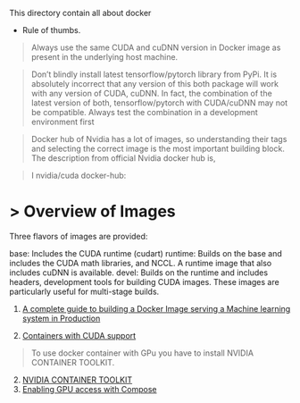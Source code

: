 This directory contain all about docker
- Rule of thumbs.
 > Always use the same CUDA and cuDNN version in Docker image as present in the underlying host machine.
 
 > Don’t blindly install latest tensorflow/pytorch library from PyPi. It is absolutely incorrect that any version of this both package will work with any version of CUDA, cuDNN. In fact, the combination of the latest version of both, tensorflow/pytorch with CUDA/cuDNN may not be compatible. Always test the combination in a development environment first
 
 > Docker hub of Nvidia has a lot of images, so understanding their tags and selecting the correct image is the most important building block. The description from official Nvidia docker hub is,

> I nvidia/cuda docker-hub:
# > Overview of Images
Three flavors of images are provided:

base: Includes the CUDA runtime (cudart)
runtime: Builds on the base and includes the CUDA math libraries, and NCCL. A runtime image that also includes cuDNN is available.
devel: Builds on the runtime and includes headers, development tools for building CUDA images. These images are particularly useful for multi-stage builds.
 
1. [A complete guide to building a Docker Image serving a Machine learning system in Production](https://towardsdatascience.com/a-complete-guide-to-building-a-docker-image-serving-a-machine-learning-system-in-production-d8b5b0533bde)

1.  [Containers with CUDA support](https://lpryszcz.medium.com/containers-with-cuda-support-5467f393649f)

> To use docker container with GPu you have to install NVIDIA CONTAINER TOOLKIT.
 
2. [NVIDIA CONTAINER TOOLKIT](https://docs.nvidia.com/datacenter/cloud-native/container-toolkit/install-guide.html)
3. [Enabling GPU access with Compose](https://docs.docker.com/compose/gpu-support/)
